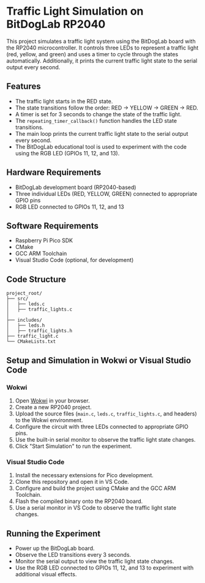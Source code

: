 
# Traffic Light Simulation on BitDogLab RP2040

This project simulates a traffic light system using the BitDogLab board with the RP2040 microcontroller. It controls three LEDs to represent a traffic light (red, yellow, and green) and uses a timer to cycle through the states automatically. Additionally, it prints the current traffic light state to the serial output every second.

## Features
- The traffic light starts in the RED state.
- The state transitions follow the order: RED -> YELLOW -> GREEN -> RED.
- A timer is set for 3 seconds to change the state of the traffic light.
- The `repeating_timer_callback()` function handles the LED state transitions.
- The main loop prints the current traffic light state to the serial output every second.
- The BitDogLab educational tool is used to experiment with the code using the RGB LED (GPIOs 11, 12, and 13).

## Hardware Requirements
- BitDogLab development board (RP2040-based)
- Three individual LEDs (RED, YELLOW, GREEN) connected to appropriate GPIO pins
- RGB LED connected to GPIOs 11, 12, and 13

## Software Requirements
- Raspberry Pi Pico SDK
- CMake
- GCC ARM Toolchain
- Visual Studio Code (optional, for development)

## Code Structure
```
project_root/
├── src/
│   ├── leds.c
│   ├── traffic_lights.c
│
├── includes/
│   ├── leds.h
│   ├── traffic_lights.h
├── traffic_light.c
└── CMakeLists.txt
```

## Setup and Simulation in Wokwi or Visual Studio Code
### Wokwi
1. Open [Wokwi](https://wokwi.com/) in your browser.
2. Create a new RP2040 project.
3. Upload the source files (`main.c`, `leds.c`, `traffic_lights.c`, and headers) to the Wokwi environment.
4. Configure the circuit with three LEDs connected to appropriate GPIO pins.
5. Use the built-in serial monitor to observe the traffic light state changes.
6. Click "Start Simulation" to run the experiment.

### Visual Studio Code
1. Install the necessary extensions for Pico development.
2. Clone this repository and open it in VS Code.
3. Configure and build the project using CMake and the GCC ARM Toolchain.
4. Flash the compiled binary onto the RP2040 board.
5. Use a serial monitor in VS Code to observe the traffic light state changes.

## Running the Experiment
- Power up the BitDogLab board.
- Observe the LED transitions every 3 seconds.
- Monitor the serial output to view the traffic light state changes.
- Use the RGB LED connected to GPIOs 11, 12, and 13 to experiment with additional visual effects.


